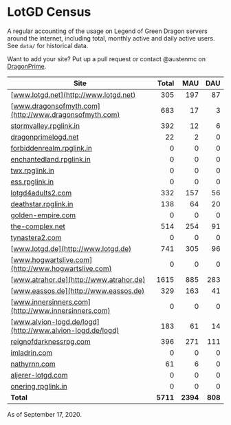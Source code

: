 # LotGD Census
A regular accounting of the usage on Legend of Green Dragon servers around the internet, including total, monthly active and daily active users. See `data/` for historical data.

Want to add your site? Put up a pull request or contact @austenmc on [DragonPrime](http://dragonprime.net).


Site | Total | MAU | DAU
--- | ---:| ---:| ---:
[www.lotgd.net](http://www.lotgd.net)|305|197|87
[www.dragonsofmyth.com](http://www.dragonsofmyth.com)|683|17|3
[stormvalley.rpglink.in](http://stormvalley.rpglink.in)|392|12|6
[dragonprimelogd.net](http://dragonprimelogd.net)|22|2|0
[forbiddenrealm.rpglink.in](http://forbiddenrealm.rpglink.in)|0|0|0
[enchantedland.rpglink.in](http://enchantedland.rpglink.in)|0|0|0
[twx.rpglink.in](http://twx.rpglink.in)|0|0|0
[ess.rpglink.in](http://ess.rpglink.in)|0|0|0
[lotgd4adults2.com](http://lotgd4adults2.com)|332|157|56
[deathstar.rpglink.in](http://deathstar.rpglink.in)|138|64|20
[golden-empire.com](http://golden-empire.com)|0|0|0
[the-complex.net](http://the-complex.net)|514|254|91
[tynastera2.com](http://tynastera2.com)|0|0|0
[www.lotgd.de](http://www.lotgd.de)|741|305|96
[www.hogwartslive.com](http://www.hogwartslive.com)|0|0|0
[www.atrahor.de](http://www.atrahor.de)|1615|885|283
[www.eassos.de](http://www.eassos.de)|329|163|41
[www.innersinners.com](http://www.innersinners.com)|0|0|0
[www.alvion-logd.de/logd](http://www.alvion-logd.de/logd)|183|61|14
[reignofdarknessrpg.com](http://reignofdarknessrpg.com)|396|271|111
[imladrin.com](http://imladrin.com)|0|0|0
[nathyrnn.com](http://nathyrnn.com)|61|6|0
[aljerer-lotgd.com](http://aljerer-lotgd.com)|0|0|0
[onering.rpglink.in](http://onering.rpglink.in)|0|0|0
**Total**|**5711**|**2394**|**808**

As of September 17, 2020.
